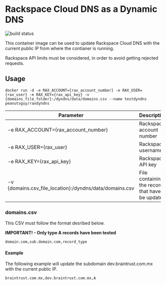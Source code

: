 # Rackspace Cloud DNS as a Dynamic DNS
![build status](https://github.com/peanutsguy/raxdyndns/actions/workflows/docker-image.yml/badge.svg)

This container image can be used to update Rackspace Cloud DNS with the current public IP from where the contianer is running.

Rackspace API limits must be considered, in order to avoid getting rejected requests.

## Usage
```docker
docker run -d -e RAX_ACCOUNT={rax_account_number} -e RAX_USER={rax_user} -e RAX_KEY={rax_api_key} -v {domains_file_folder}:/dyndns/data/domains.csv --name testdyndns  peanutsguy/raxdyndns
```

| Parameter | Description |
| - | - |
| -e RAX_ACCOUNT={rax_account_number} | Rackspace account number |
| -e RAX_USER={rax_user} | Rackspace username |
| -e RAX_KEY={rax_api_key} | Rackspace API key |
| -v {domains.csv_file_location}:/dyndns/data/domains.csv | File containing the records that have to be updated |

### domains.csv
This CSV must follow the format desribed below.

**IMPORTANT! - Only type A records have been tested**
```csv
domain.com,sub.domain.com,record_type
```
#### Example
The following example will update the subdomain dev.braintrust.com.mx with the current public IP.
```csv
braintrust.com.mx,dev.braintrust.com.mx,A
```